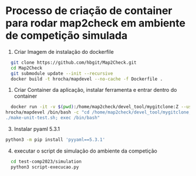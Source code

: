 # Processo de criação de container para rodar map2check em ambiente de competição simulada

1. Criar Imagem de instalação do dockerfile

```bash
  git clone https://github.com/hbgit/Map2Check.git
  cd Map2Check
  git submodule update --init --recursive
  docker build -t hrocha/mapdevel --no-cache -f Dockerfile .
```

1. Criar Container da aplicação, instalar ferramenta e entrar dentro do container

  ```bash
    docker run -it -v $(pwd):/home/map2check/devel_tool/mygitclone:Z --user $(id -u):$(id -g) \
  hrocha/mapdevel /bin/bash -c "cd /home/map2check/devel_tool/mygitclone; ./make-release.sh; \ 
  ./make-unit-test.sh; exec /bin/bash"
  ```

3. Instalar pyaml 5.3.1

```bash
python3 -m pip install 'pyyaml==5.3.1'
```

4. executar o script de simulação do ambiente da competição

```bash
  cd test-comp2023/simulation
  python3 script-execucao.py
```
